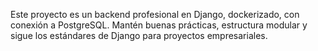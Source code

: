 <!-- Use this file to provide workspace-specific custom instructions to Copilot. For more details, visit https://code.visualstudio.com/docs/copilot/copilot-customization#_use-a-githubcopilotinstructionsmd-file -->

Este proyecto es un backend profesional en Django, dockerizado, con conexión a PostgreSQL. Mantén buenas prácticas, estructura modular y sigue los estándares de Django para proyectos empresariales.
